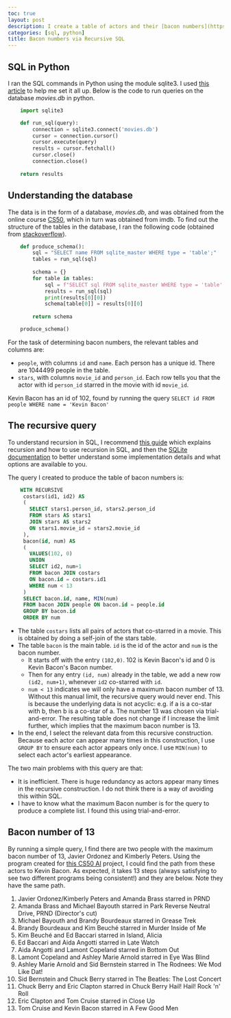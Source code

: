```yaml
---
toc: true
layout: post
description: I create a table of actors and their [bacon numbers](https://en.wikipedia.org/wiki/Six_Degrees_of_Kevin_Bacon#Bacon_numbers) using recursion in SQL. The largest finite bacon number is 13.
categories: [sql, python]
title: Bacon numbers via Recursive SQL
---
```




## SQL in Python
I ran the SQL commands in Python using the module sqlite3. I used [this article](https://swcarpentry.github.io/sql-novice-survey/10-prog/index.html) to help me set it all up. Below is the code to run queries on the database *movies.db* in python.

```python
    import sqlite3

    def run_sql(query):
        connection = sqlite3.connect('movies.db')
        cursor = connection.cursor()
        cursor.execute(query)
        results = cursor.fetchall()
        cursor.close()
        connection.close()
    
    return results
```



## Understanding the database
The data is in the form of a database, *movies.db*, and was obtained from the online course [CS50](https://cs50.harvard.edu/x/2020/psets/7/movies/), which in turn was obtained from imdb. To find out the structure of the tables in the database, I ran the following code (obtained from [stackoverflow](https://stackoverflow.com/questions/305378/list-of-tables-db-schema-dump-etc-using-the-python-sqlite3-api)).

```python
    def produce_schema():
        sql = "SELECT name FROM sqlite_master WHERE type = 'table';"
        tables = run_sql(sql)
    
        schema = {}
        for table in tables:
            sql = f"SELECT sql FROM sqlite_master WHERE type = 'table' and name = '{table[0]}'"
            results = run_sql(sql)
            print(results[0][0])
            schema[table[0]] = results[0][0]
    
        return schema

    produce_schema()
```

For the task of determining bacon numbers, the relevant tables and columns are:
* `people`, with columns `id` and `name`. Each person has a unique id. There are 1044499 people in the table.
* `stars`, with columns `movie_id` and `person_id`. Each row tells you that the actor with id `person_id` starred in the movie with id `movie_id`.

Kevin Bacon has an id of 102, found by running the query `SELECT id FROM people WHERE name = 'Kevin Bacon' `



## The recursive query
To understand recursion in SQL, I recommend [this guide](https://www.essentialsql.com/recursive-ctes-explained/) which explains recursion and how to use recursion in SQL, and then the [SQLite documentation](https://www.sqlite.org/lang_with.html) to better understand some implementation details and what options are available to you.

The query I created to produce the table of bacon numbers is:
```sql
    WITH RECURSIVE
     costars(id1, id2) AS
     ( 
       SELECT stars1.person_id, stars2.person_id
       FROM stars AS stars1
       JOIN stars AS stars2
       ON stars1.movie_id = stars2.movie_id
     ),
     bacon(id, num) AS
     (
       VALUES(102, 0)
       UNION
       SELECT id2, num+1
       FROM bacon JOIN costars
       ON bacon.id = costars.id1
       WHERE num < 13
     )
     SELECT bacon.id, name, MIN(num)
     FROM bacon JOIN people ON bacon.id = people.id
     GROUP BY bacon.id
     ORDER BY num
```

* The table `costars` lists all pairs of actors that co-starred in a movie. This is obtained by doing a self-join of the stars table.
* The table `bacon` is the main table. `id` is the id of the actor and `num` is the bacon number.
    * It starts off with the entry `(102,0)`.  102 is Kevin Bacon's id and 0 is Kevin Bacon's Bacon number.
    * Then for any entry `(id, num)` already in the table, we add a new row `(id2, num+1)`, whenever `id2` co-starred with `id`.
    * `num < 13` indicates we will only have a maximum bacon number of 13. Without this manual limit, the recursive query would never end. This is because the underlying data is not acyclic: e.g. if a is a co-star with b, then b is a co-star of a. The number 13 was chosen via trial-and-error. The resulting table does not change if I increase the limit further, which implies that the maximum bacon number is 13.
* In the end, I select the relevant data from this recursive construction. Because each actor can appear many times in this construction, I use `GROUP BY` to ensure each actor appears only once. I use `MIN(num)` to select each actor's earliest appearance. 

The two main problems with this query are that:
* It is inefficient. There is huge redundancy as actors appear many times in the recursive construction. I do not think there is a way of avoiding this within SQL.
* I have to know what the maximum Bacon number is for the query to produce a complete list. I found this using trial-and-error.


## Bacon number of 13
By running a simple query, I find there are two people with the maximum bacon number of 13, Javier Ordonez and Kimberly Peters.  Using the program created for [this CS50 AI](https://cs50.harvard.edu/ai/2020/projects/0/degrees/) project, I could find the path from these actors to Kevin Bacon. As expected, it takes 13 steps (always satisfying to see two different programs being consistent!) and they are below. Note they have the same path.

1. Javier Ordonez/Kimberly Peters and Amanda Brass starred in PRND
2. Amanda Brass and Michael Bayouth starred in Park Reverse Neutral Drive, PRND (Director's cut)
3. Michael Bayouth and Brandy Bourdeaux starred in Grease Trek
4. Brandy Bourdeaux and Kim Beuché starred in Murder Inside of Me
5. Kim Beuché and Ed Baccari starred in Island, Alicia
6. Ed Baccari and Aida Angotti starred in Late Watch
7. Aida Angotti and Lamont Copeland starred in Bottom Out
8. Lamont Copeland and Ashley Marie Arnold starred in Eye Was Blind
9. Ashley Marie Arnold and Sid Bernstein starred in The Rodnees: We Mod Like Dat!
10. Sid Bernstein and Chuck Berry starred in The Beatles: The Lost Concert
11. Chuck Berry and Eric Clapton starred in Chuck Berry Hail! Hail! Rock 'n' Roll
12. Eric Clapton and Tom Cruise starred in Close Up
13. Tom Cruise and Kevin Bacon starred in A Few Good Men



